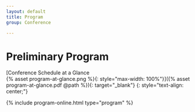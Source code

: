 ```yaml
---
layout: default
title: Program
group: Conference

---
```


# Preliminary Program


[Conference Schedule at a Glance  
{% asset program-at-glance.png %}{: style="max-width: 100%"}]({% asset program-at-glance.pdf @path %}){: target="_blank"}
{: style="text-align: center;"}

{% include program-online.html type="program" %}
